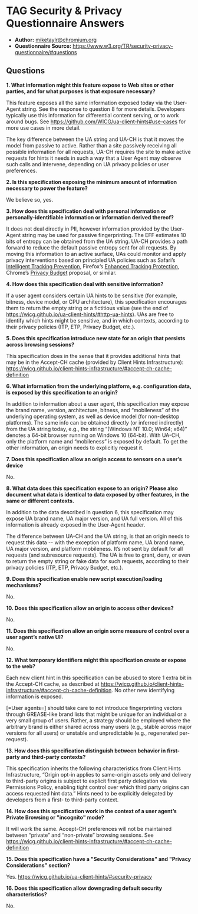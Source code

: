 # TAG Security & Privacy Questionnaire Answers #

* **Author:** miketaylr@chromium.org
* **Questionnaire Source:** https://www.w3.org/TR/security-privacy-questionnaire/#questions

## Questions ##

**1. What information might this feature expose to Web sites or other parties, and for what purposes is that exposure necessary?**

This feature exposes all the same information exposed today via the User-Agent string. See the response to question 8 for more details. Developers typically use this information for differential content serving, or to work around bugs. See https://github.com/WICG/ua-client-hints#use-cases for more use cases in more detail.

The key difference between the UA string and UA-CH is that it moves the model from passive to active. Rather than a site passively receiving all possible information for all requests, UA-CH requires the site to make active requests for hints it needs in such a way that a User Agent may observe such calls and intervene, depending on UA privacy policies or user preferences.

**2. Is this specification exposing the minimum amount of information necessary to power the feature?**

We believe so, yes.

**3. How does this specification deal with personal information or personally-identifiable information or information derived thereof?**

It does not deal directly in PII, however information provided by the User-Agent string may be used for passive fingerprinting. The EFF estimates 10 bits of entropy can be obtained from the UA string. UA-CH provides a path forward to reduce the default passive entropy sent for all requests. By moving this information to an active surface, UAs could monitor and apply privacy interventions based on principled UA policies such as Safari’s [Intelligent Tracking Prevention](https://webkit.org/tracking-prevention/), Firefox’s [Enhanced Tracking Protection](https://blog.mozilla.org/en/products/firefox/latest-firefox-rolls-out-enhanced-tracking-protection-2-0-blocking-redirect-trackers-by-default/), Chrome’s [Privacy Budget](https://github.com/bslassey/privacy-budget) proposal, or similar.

**4. How does this specification deal with sensitive information?**

If a user agent considers certain UA hints to be sensitive (for example, bitness, device model, or CPU architecture), this specification encourages them to return the empty string or a fictitious value (see the end of https://wicg.github.io/ua-client-hints/#http-ua-hints). UAs are free to identify which hints might be sensitive, and in which contexts, according to their privacy policies (ITP, ETP, Privacy Budget, etc.).

**5. Does this specification introduce new state for an origin that persists across browsing sessions?**

This specification does in the sense that it provides additional hints that may be in the Accept-CH cache (provided by Client Hints Infrastructure): https://wicg.github.io/client-hints-infrastructure/#accept-ch-cache-definition

**6. What information from the underlying platform, e.g. configuration data, is exposed by this specification to an origin?**

In addition to information about a user agent, this specification may expose the brand name, version, architecture, bitness, and “mobileness” of the underlying operating system, as well as device model (for non-desktop platforms). The same info can be obtained directly (or inferred indirectly) from the UA string today, e.g., the string “(Windows NT 10.0; Win64; x64)” denotes a 64-bit browser running on Windows 10 (64-bit). With UA-CH, only the platform name and “mobileness” is exposed by default. To get the other information, an origin needs to explicitly request it.

**7. Does this specification allow an origin access to sensors on a user’s device**

No.

**8. What data does this specification expose to an origin? Please also document what data is identical to data exposed by other features, in the same or different contexts.**

In addition to the data described in question 6, this specification may expose UA brand name, UA major version, and UA full version. All of this information is already exposed in the User-Agent header.

The difference between UA-CH and the UA string, is that an origin needs to request this data -- with the exception of platform name, UA brand name, UA major version, and platform mobileness. It’s not sent by default for all requests (and subresource requests). The UA is free to grant, deny, or even to return the empty string or fake data for such requests, according to their privacy policies (ITP, ETP, Privacy Budget, etc.).

**9. Does this specification enable new script execution/loading mechanisms?**

No.

**10. Does this specification allow an origin to access other devices?**

No.

**11. Does this specification allow an origin some measure of control over a user agent’s native UI?**

No.

**12. What temporary identifiers might this specification create or expose to the web?**

Each new client hint in this specification can be abused to store 1 extra bit in the Accept-CH cache, as described at https://wicg.github.io/client-hints-infrastructure/#accept-ch-cache-definition. No other new identifying information is exposed.

[=User agents=] should take care to not introduce fingerprinting vectors through GREASE-like brand lists that might be unique for an individual or a very small group of users. Rather, a strategy should be employed where the arbitrary brand is either shared across many users (e.g., stable across major versions for all users) or unstable and unpredictable (e.g., regenerated per-request).

**13. How does this specification distinguish between behavior in first-party and third-party contexts?**

This specification inherits the following characteristics from Client Hints Infrastructure, “Origin opt-in applies to same-origin assets only and delivery to third-party origins is subject to explicit first party delegation via Permissions Policy, enabling tight control over which third party origins can access requested hint data.” Hints need to be explicitly delegated by developers from a first- to third-party context.

**14. How does this specification work in the context of a user agent’s Private Browsing or "incognito" mode?**

It will work the same. Accept-CH preferences will not be maintained between “private” and “non-private” browsing sessions. See https://wicg.github.io/client-hints-infrastructure/#accept-ch-cache-definition

**15. Does this specification have a "Security Considerations" and "Privacy Considerations" section?**

Yes. https://wicg.github.io/ua-client-hints/#security-privacy

**16. Does this specification allow downgrading default security characteristics?**

No.

